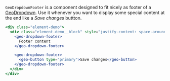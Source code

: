 `GeoDropdownFooter` is a component designed to fit nicely as footer of a
[GeoDropdown](./#/Elements/GeoDropdown?id=geodropdown-1). Use it whenever you
want to display some special content at the end like a *Save changes* buttton.

```jsx
<div class="element-demo">
  <div class="element-demo__block" style="justify-content: space-around;">
    <geo-dropdown-footer>
      Footer content
    </geo-dropdown-footer>

    <geo-dropdown-footer>
      <geo-button type="primary">Save changes</geo-button>
    </geo-dropdown-footer>
  </div>
</div>
```
